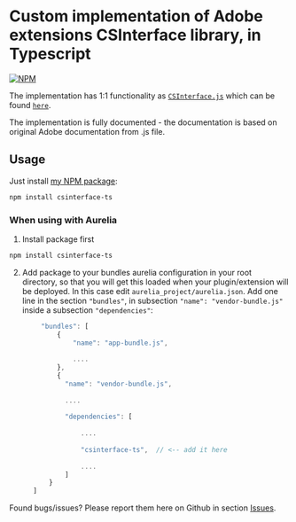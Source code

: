 # Custom implementation of Adobe extensions CSInterface library, in Typescript

[![NPM](https://nodei.co/npm/csinterface-ts.png)](https://www.npmjs.com/package/csinterface-ts)

The implementation has 1:1 functionality as [`CSInterface.js`](https://github.com/Adobe-CEP/CEP-Resources/blob/master/CEP_7.x/CSInterface.js)
which can be found [`here`](https://github.com/Adobe-CEP/CEP-Resources/tree/master/CEP_7.x).

The implementation is fully documented - the documentation is based on original Adobe documentation from .js file.

## Usage

Just install [my NPM package](https://www.npmjs.com/package/csinterface-ts):
```bash
npm install csinterface-ts
```

### When using with Aurelia

1. Install package first
```bash
npm install csinterface-ts
```

2. Add package to your bundles aurelia configuration in your root directory, so that you will get this loaded when your plugin/extension will be deployed. In this case edit `aurelia_project/aurelia.json`. Add one line in the section `"bundles"`, in subsection `"name": "vendor-bundle.js"` inside a subsection `"dependencies"`:
```js
        "bundles": [
            {
                "name": "app-bundle.js",
                
                ....
            },
            {
              "name": "vendor-bundle.js",
              
              ....
              
              "dependencies": [
                  
                  ....
                  
                  "csinterface-ts",  // <-- add it here
                  
                  ....
              ]
          }
      ]
```

Found bugs/issues? Please report them here on Github in section [Issues](https://github.com/BrightShadow/CSInterface-TS/issues).
